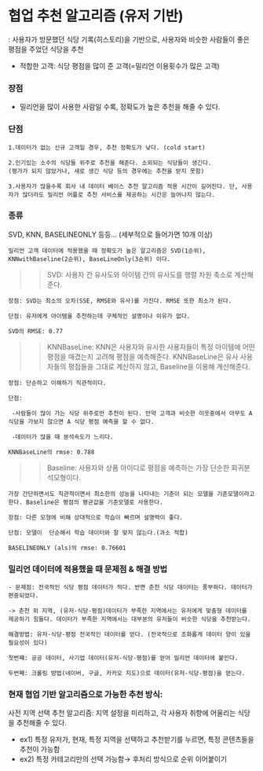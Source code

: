# 협업 추천 알고리즘 (유저 기반) 
: 사용자가 방문했던 식당 기록(히스토리)을 기반으로, 사용자와 비슷한 사람들이 좋은 평점을 주었던 식당을 추천
* 적합한 고객: 식당 평점을 많이 준 고객(=밀리언 이용횟수가 많은 고객)
### 장점
-  밀리언을 많이 사용한 사람일 수록, 정확도가 높은 추천을 해줄 수 있다.
### 단점
    
    1.데이터가 없는 신규 고객일 경우, 추천 정확도가 낮다. (cold start)
    
    2.인기있는 소수의 식당들 위주로 추천을 해준다. 소외되는 식당들이 생긴다.
    (평가가 되지 않았거나, 새로 생긴 식당 등의 경우에는 추천을 받지 못함)
    
    3.사용자가 많을수록 회사 내 데이터 베이스 추천 알고리즘 적용 시간이 길어진다. 단, 사용자가 많더라도 밀리언 어플로 추천 서비스를 제공하는 시간은 늘어나지 않는다.
 ### 종류
  SVD, KNN, BASELINEONLY 등등… (세부적으로 들어가면 10개 이상)
    
    밀리언 고객 데이터에 적용했을 때 정확도가 높은 알고리즘은 SVD(1순위), KNNwithBaseline(2순위), BaseLineOnly(3순위) 이다.
  >> SVD: 사용자 간 유사도와 아이템 간의 유사도를 행렬 차원 축소로 계산해준다.
    
    장점: SVD는 최소의 오차(SSE, RMSE와 유사)를 가진다. RMSE 또한 최소가 된다.
    
    단점: 유저에게 아이템을 추천하는데 구체적인 설명이나 이유가 없다. 
    
    SVD의 RMSE: 0.77 
    
>> KNNBaseLine: KNN은 사용자와 유사한 사용자들이 특정 아이템에 어떤 평점을 매겼는지 고려해 평점을 예측해준다. KNNBaseLine은 유사 사용자들의 평점들을 그대로 계산하지 않고,  Baseline을 이용해 계산해준다.
    
    장점: 단순하고 이해하기 직관적이다.
    
    단점:
    
     -사람들이 많이 가는 식당 위주로만 추천이 된다. 만약 고객과 비슷한 이웃중에서 아무도 A 식당을 가보지 않으면 A 식당 평점 예측을 할 수 없다.
    
     -데이터가 많을 때 분석속도가 느리다.
    
    KNNBaseLine의 rmse: 0.788
    
>> Baseline:  사용자와 상품 아이디로 평점을 예측하는 가장 단순한 회귀분석모형이다.
    
    가장 간단하면서도 직관적이면서 최소한의 성능을 나타내는 기준이 되는 모델을 기준모델이라고 한다. Baseline은 평점의 평균값을 기준모델로 사용한다.
    
    장점: 다른 모형에 비해 상대적으로 학습이 빠르며 설명력이 좋다.
    
    단점: 모델이  단순해서 학습 데이터와 잘 맞지 않는다.(과소 적합)
    
    BASELINEONLY (als)의 rmse: 0.76601
    
 ### 밀리언 데이터에 적용했을 때 문제점 & 해결 방법
    
    - 문제점: 전국적인 식당 평점 데이터가 적다. 반면 춘천 식당 데이터는 풍부하다. 데이터가 편중되었다. 
    
    -> 춘천 외 지역, (유저-식당-평점)데이터가 부족한 지역에서는 유저에게 맞춤형 데이터를 제공하기 힘들다. 데이터가 부족한 지역에서는 대부분의 유저들이 비슷한 식당을 추천받는다.
    
    해결방법: 유저-식당-평점 전국적인 데이터를 얻다. (전국적으로 조화롭게 데이터 양이 있을 필요성이 있다)
    
    첫번쨰: 공공 데이터, 사기업 데이터(유저-식당-평점)를 얻어 밀리언 데이터에 붙인다.
    
    두번째: 크롤링 방법(네이버, 구글, 카카오 지도)으로 데이터(유저-식당-평점)을 얻는다.
    
  ### 현재 협업 기반 알고리즘으로 가능한 추천 방식:

사전 지역 선택 추천 알고리즘: 지역 설정을 미리하고, 각 사용자 취향에 어울리는 식당을 추천해줄 수 있다.
- ex1) 특정 유저가, 현재, 특정 지역을 선택하고 추천받기를 누르면, 특정 콘텐츠들을 추천이 가능함
- ex2) 특정 카테고리만의 선택 가능함→ 후처리 방식으로 순위 이어붙이기
